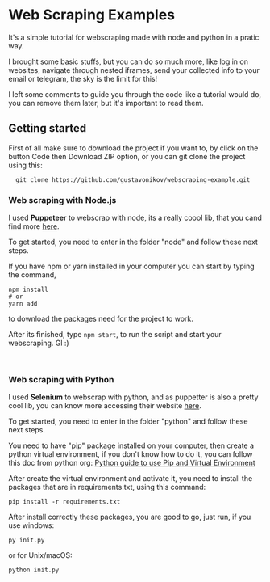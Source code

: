 # Web Scraping Examples

It's a simple tutorial for webscraping made with node and python in a pratic way. 

I brought some basic stuffs, but you can do so much more, like log in on websites, 
navigate through nested iframes, send your collected info to your email or telegram, 
the sky is the limit for this!

I left some comments to guide you through the code like a tutorial would do, 
you can remove them later, but it's important to read them.

## Getting started

First of all make sure to download the project if you want to, by click on the button Code then Download ZIP option,
or you can git clone the project using this:

```
  git clone https://github.com/gustavonikov/webscraping-example.git
```

### Web scraping with Node.js

I used **Puppeteer** to webscrap with node, its a really coool lib, that you cand find more [here](https://pptr.dev/).

To get started, you need to enter in the folder "node" and follow these next steps.

If you have npm or yarn installed in your computer you can start by typing the command,
```
npm install
# or
yarn add
```
to download the packages need for the project to work.

After its finished, type `npm start`, to run the script and start your webscraping. Gl :)

<br>

###  Web scraping with Python

I used **Selenium** to webscrap with python, and as puppetter is also a pretty cool lib,
you can know more accessing their website [here](https://selenium-python.readthedocs.io/).

To get started, you need to enter in the folder "python" and follow these next steps.

You need to have "pip" package installed on your computer, then create a python virtual environment,
if you don't know how to do it, you can follow this doc from python org: 
[Python guide to use Pip and Virtual Environment](https://packaging.python.org/guides/installing-using-pip-and-virtual-environments/)

After create the virtual environment and activate it, you need to install the packages that are
in requirements.txt, using this command:
```
pip install -r requirements.txt
```

After install correctly these packages, you are good to go, just run, 
if you use windows:
```
py init.py
```
or for Unix/macOS:
```
python init.py
```

